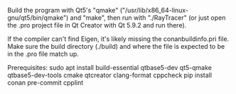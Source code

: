 Build the program with Qt5's "qmake" ("/usr/lib/x86_64-linux-gnu/qt5/bin/qmake") and "make", then run with "./RayTracer" (or just open the .pro project file in Qt Creator with Qt 5.9.2 and run there).

If the compiler can't find Eigen, it's likely missing the conanbuildinfo.pri file. Make sure the build directory (./build) and where the file is expected to be in the .pro file match up.

Prerequisites:
sudo apt install build-essential qtbase5-dev qt5-qmake qtbase5-dev-tools cmake qtcreator clang-format cppcheck
pip install conan pre-commit cpplint
